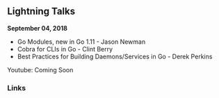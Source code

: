 ## Lightning Talks

**September 04, 2018**

* Go Modules, new in Go 1.11 - Jason Newman
* Cobra for CLIs in Go - Clint Berry
* Best Practices for Building Daemons/Services in Go - Derek Perkins

Youtube: Coming Soon

### Links